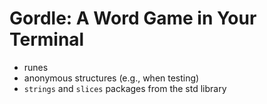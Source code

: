 # Gordle: A Word Game in Your Terminal

- runes
- anonymous structures (e.g., when testing)
- `strings` and `slices` packages from the std library